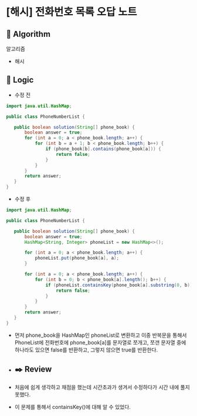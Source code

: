 # [해시] 전화번호 목록 오답 노트

## :pushpin: **Algorithm**

알고리즘

- 해시

## :round_pushpin: **Logic**

- 수정 전

 ```java
import java.util.HashMap;

public class PhoneNumberList {

    public boolean solution(String[] phone_book) {
        boolean answer = true;
        for (int a = 0; a < phone_book.length; a++) {
            for (int b = a + 1; b < phone_book.length; b++) {
                if (phone_book[b].contains(phone_book[a])) {
                    return false;
                }
            }
        }
        return answer;
    }
}


 ```

- 수정 후

 ```java
import java.util.HashMap;

public class PhoneNumberList {

    public boolean solution(String[] phone_book) {
        boolean answer = true;
        HashMap<String, Integer> phoneList = new HashMap<>();

        for (int a = 0; a < phone_book.length; a++) {
            phoneList.put(phone_book[a], a);
        }

        for (int a = 0; a < phone_book.length; a++) {
            for (int b = 0; b < phone_book[a].length(); b++) {
                if (phoneList.containsKey(phone_book[a].substring(0, b))) {
                    return false;
                }
            }
        }
        return answer;
    }
}

 ```

- 먼저 phone_book을 HashMap인 phoneList로 변환하고 이중 반복문을 통해서 PhoneList에 전화번호에 phone_book[a]를 문자열로 쪼개고, 쪼갠
  문자열 중에 하나라도 있으면 false를 반환하고, 그렇지 않으면 true를 반환한다.
- ## :black_nib: **Review**

- 처음에 쉽게 생각하고 채점을 했는데 시간초과가 생겨서 수정하다가 시간 내에 풀지 못했다.
- 이 문제를 통해서 containsKey()에 대해 알 수 있었다.